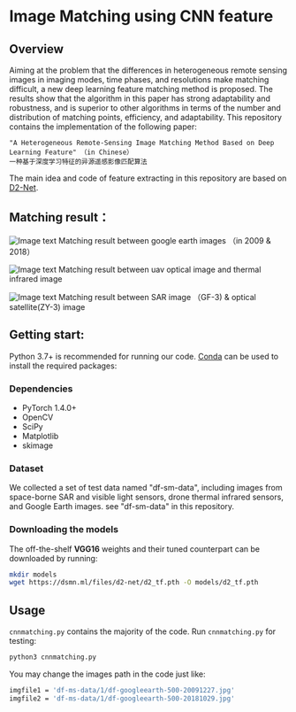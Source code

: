# Image Matching using CNN feature

## Overview
 
Aiming at the problem that the differences in heterogeneous remote sensing images in imaging modes, time phases, and resolutions make matching difficult, a new deep learning feature matching method is proposed. The results show that the algorithm in this paper has strong adaptability and robustness, and is superior to other algorithms in terms of the number and distribution of matching points, efficiency, and adaptability.
This repository contains the implementation of the following paper: 

```text
"A Heterogeneous Remote-Sensing Image Matching Method Based on Deep Learning Feature" （in Chinese）
一种基于深度学习特征的异源遥感影像匹配算法
```
The main idea and code of feature extracting in this repository are based on [D2-Net](https://dsmn.ml/publications/d2-net.html).
 
## Matching result： 
![Image text](https://raw.githubusercontent.com/lan-cz/cnn-matching/master/result/1.jpeg)
Matching result between google earth images （in 2009 & 2018）

![Image text](https://raw.githubusercontent.com/lan-cz/cnn-matching/master/result/2.jpeg)
Matching result between uav optical  image and thermal infrared image

![Image text](https://raw.githubusercontent.com/lan-cz/cnn-matching/master/result/3.jpeg)
Matching result between SAR image （GF-3) & optical satellite(ZY-3)  image

## Getting start:
Python 3.7+ is recommended for running our code. [Conda](https://docs.conda.io/en/latest/) can be used to install the required packages:
### Dependencies

- PyTorch 1.4.0+
- OpenCV
- SciPy
- Matplotlib
- skimage

### Dataset
We collected a set of test data named "df-sm-data", including images from space-borne SAR and visible light sensors, drone thermal infrared sensors, and Google Earth images. see "df-sm-data" in this repository.

### Downloading the models

The off-the-shelf **VGG16** weights and their tuned counterpart can be downloaded by running:

```bash
mkdir models
wget https://dsmn.ml/files/d2-net/d2_tf.pth -O models/d2_tf.pth
```

## Usage
`cnnmatching.py` contains the majority of the code. Run `cnnmatching.py` for testing:
```bash
python3 cnnmatching.py
```
You may change the images path in the code just like:
```bash
imgfile1 = 'df-ms-data/1/df-googleearth-500-20091227.jpg'
imgfile2 = 'df-ms-data/1/df-googleearth-500-20181029.jpg'
```

 
